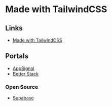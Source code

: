 # Made with TailwindCSS

<!--
https://github.com/search?q=path%3Aapps+path%3Apackage.json+content%3Atailwindcss&type=code
-->

## Links

- [Made with TailwindCSS](https://madewithtailwindcss.com)

## Portals

- [AppSignal](https://appsignal.com)
- [Better Stack](https://betterstack.com)

<!--
https://helicone.ai
https://tbh.studiovoila.com
https://cloud.tailwarden.com

https://staze.com
https://ghost.org
https://timescale.com

https://parca.dev
https://liveblocks.io
https://enji.dev
https://sprig.com
https://splitbee.io
https://coastpay.com
https://stint.co
https://hellolanding.com
https://metafy.gg
https://snapshot.org
https://planetscale.com
https://zapper.xyz
https://planetfall.io
https://railway.app
https://infisical.com
https://formance.com
https://artillery.io
https://frigade.com
https://attio.com
https://hygraph.com
https://cleancommit.io
-->

<!--
https://tairo.cssninja.io
-->

<!--
https://ruine.dev
https://sendcv.vercel.app
-->

### Open Source

- [Supabase](https://supabase.com)

<!--
https://wundergraph.com
https://neon.tech
-->
